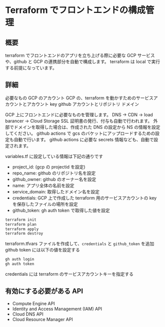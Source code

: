 # Terraform でフロントエンドの構成管理

## 概要

terraform でフロントエンドのアプリを立ち上げる際に必要な GCP サービスや、github と GCP の連携部分を自動で構成します。
terraform は local で実行する前提になっています。

## 詳細

必要なもの
GCP のアカウント
GCP の、terraform を動かすためのサービスアカウントとアカウント key
github アカウントとリポジトリ
ドメイン

GCP 上にフロントエンドに必要なものを管理します。
DNS -> CDN -> load barancer -> Cloud Storage
SSL 証明書の発行、付与も自動で行われます。
外部でドメインを取得した場合は、作成された DNS の設定から NS の情報を設定してください。
github actions で gcs のバケットにアップロードするための設定も自動で行います。
github actions に必要な secrets 情報なども、自動で設定されます。

variables.tf に設定している情報は下記の通りです

- project_id: (gcp の projectid を設定)
- repo_name: github のリポジトリ名を設定
- github_owner: github のオーナー名を設定
- name: アプリ全体の名前を設定
- service_domain: 取得したドメイン名を設定
- credentials: GCP 上で作成した terraform 用のサービスアカウントの key を保存したファイルの場所を設定
- github_token: gh auth token で取得した値を設定

```sh
terraform init
terraform plan
terraform apply
terraform destroy
```

terraform.tfvars ファイルを作成して、`credentials` と `github_token` を追加
github token には以下の値を設定する

```sh
gh auth login
gh auth token
```

credentials には terraform のサービスアカウントキーを指定する

## 有効にする必要がある API

- Compute Engine API
- Identity and Access Management (IAM) API
- Cloud DNS API
- Cloud Resource Manager API
